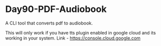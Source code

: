 # Day90-PDF-Audiobook
A CLI tool that converts pdf to audiobook.

This will only work if you have tts plugin enabled in google cloud and its working in your system.
Link - https://console.cloud.google.com
